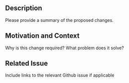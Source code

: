 ## Description

Please provide a summary of the proposed changes.

## Motivation and Context

Why is this change required? What problem does it solve?

## Related Issue

Include links to the relevant Github issue if applicable
